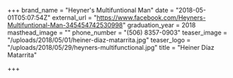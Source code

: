 +++
brand_name = "Heyner's Multifuntional Man"
date = "2018-05-01T05:07:54Z"
external_url = "https://www.facebook.com/Heyners-Multifuntional-Man-345454742530998"
graduation_year = 2018
masthead_image = ""
phone_number = "(506) 8357-0903"
teaser_image = "/uploads/2018/05/01/heiner-diaz-matarrita.jpg"
teaser_logo = "/uploads/2018/05/29/heyners-multifunctional.jpg"
title = "Heiner Díaz Matarrita"

+++
